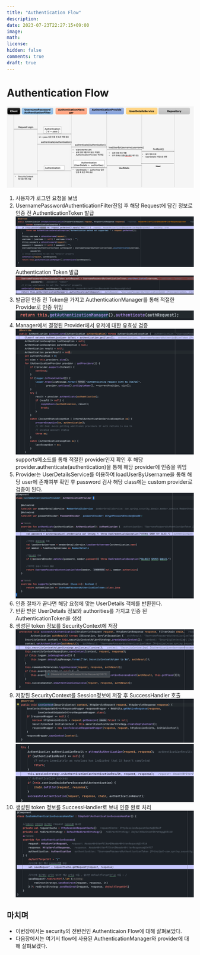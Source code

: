 ```yaml
---
title: "Authentication Flow"
description: 
date: 2023-07-23T22:27:15+09:00
image: 
math: 
license: 
hidden: false
comments: true
draft: true
---
```


# Authentication Flow

![img.png](img.png)

1. 사용자가 로그인 요청을 보냄
2. UsernamePasswordAuthenticationFilter진입 후 해당 Request에 담긴 정보로 인증 전 AuthenticationToken 발급
   ![img_1.png](img_1.png)
   Authentication Token 발급
   ![img_2.png](img_2.png)
3. 발급된 인증 전 Token을 가지고 AuthenticationManager를 통해 적절한 Provider로 인증 위임
   ![img_5.png](img_5.png)
4. Manager에서 결정된 Provider에서 유저에 대한 유효성 검증
   ![img_3.png](img_3.png)
   supports메소드를 통해 적절한 provider인지 확인 후 해당 provider.authenticate(authentication)을 통해 해당 provider에 인증을 위임
5. Provider는 UserDetailsService를 이용하여 loadUserByUsername을 통해 해당 user에 존재여부 확인 후 password 검사
   해당 class에는 custom provider로 검증이 된다.
   ![img_4.png](img_4.png)
6. 인증 절차가 끝나면 해당 요청에 맞는 UserDetails 객체를 반환한다.
7. 반환 받은 UserDetails 정보와 authorities를 가지고 인증 된 AuthenticationToken을 생성
8. 생성된 token 정보를 SecurityContext에 저장
   ![img_8.png](img_8.png)
9. 저장된 SecurityContext를 Session정보에 저장 후 SuccessHandler 호출
   ![img_9.png](img_9.png)
   ![img_7.png](img_7.png)
10. 생성된 token 정보를 SuccessHandler로 보내 인증 완료 처리
    ![img_6.png](img_6.png)


## 마치며
- 이번장에서는 security의 전반전인 Authenticaion Flow에 대해 살펴보았다.
- 다음장에서는 여기서 flow에 사용된 AuthenticationManager와 provider에 대해 살펴보겠다.
